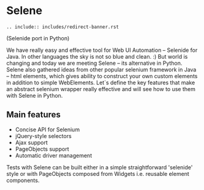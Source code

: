 <meta http-equiv="refresh" content="6; url=https://yashaka.github.io/selene/"/>

# Selene

```{eval-rst}
.. include:: includes/redirect-banner.rst
```

(Selenide port in Python)

We have really easy and effective tool for Web UI Automation – Selenide for Java. In other languages the sky is not so blue and clean. :) But world is changing and today we are meeting Selene – its alternative in Python. Selene also gathered ideas from other popular selenium framework in Java – html elements, which gives ability to construct your own custom elements in addition to simple WebElements. Let`s define the key features that make an abstract selenium wrapper really effective and will see how to use them with Selene in Python.

## Main features

* Concise API for Selenium
* jQuery-style selectors
* Ajax support
* PageObjects support
* Automatic driver management

Tests with Selene can be built either in a simple straightforward 'selenide' style or with PageObjects composed from Widgets i.e. reusable element components.
